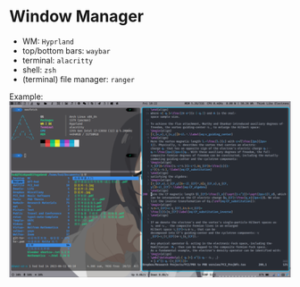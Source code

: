 # Window Manager
- WM: `Hyprland`
- top/bottom bars: `waybar`
- terminal: `alacritty`
- shell: `zsh`
- (terminal) file manager: `ranger`

Example:
![image](./2024-03-29_screenshot.png)
